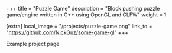 +++
title = "Puzzle Game"
description = "Block pushing puzzle game/engine written in C++ using OpenGL and GLFW"
weight = 1

[extra]
local_image = "/projects/puzzle-game.png"
link_to = "https://github.com/NickGuz/some-game-gl"
+++

Example project page
